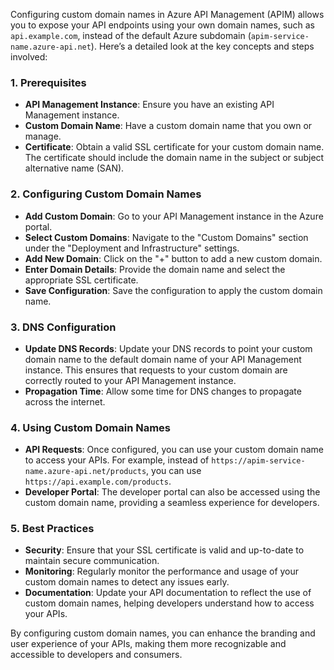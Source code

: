 Configuring custom domain names in Azure API Management (APIM) allows you to expose your API endpoints using your own domain names, such as `api.example.com`, instead of the default Azure subdomain (`apim-service-name.azure-api.net`). Here’s a detailed look at the key concepts and steps involved:

### **1. Prerequisites**
- **API Management Instance**: Ensure you have an existing API Management instance.
- **Custom Domain Name**: Have a custom domain name that you own or manage.
- **Certificate**: Obtain a valid SSL certificate for your custom domain name. The certificate should include the domain name in the subject or subject alternative name (SAN).

### **2. Configuring Custom Domain Names**
- **Add Custom Domain**: Go to your API Management instance in the Azure portal.
- **Select Custom Domains**: Navigate to the "Custom Domains" section under the "Deployment and Infrastructure" settings.
- **Add New Domain**: Click on the "+" button to add a new custom domain.
- **Enter Domain Details**: Provide the domain name and select the appropriate SSL certificate.
- **Save Configuration**: Save the configuration to apply the custom domain name.

### **3. DNS Configuration**
- **Update DNS Records**: Update your DNS records to point your custom domain name to the default domain name of your API Management instance. This ensures that requests to your custom domain are correctly routed to your API Management instance.
- **Propagation Time**: Allow some time for DNS changes to propagate across the internet.

### **4. Using Custom Domain Names**
- **API Requests**: Once configured, you can use your custom domain name to access your APIs. For example, instead of `https://apim-service-name.azure-api.net/products`, you can use `https://api.example.com/products`.
- **Developer Portal**: The developer portal can also be accessed using the custom domain name, providing a seamless experience for developers.

### **5. Best Practices**
- **Security**: Ensure that your SSL certificate is valid and up-to-date to maintain secure communication.
- **Monitoring**: Regularly monitor the performance and usage of your custom domain names to detect any issues early.
- **Documentation**: Update your API documentation to reflect the use of custom domain names, helping developers understand how to access your APIs.

By configuring custom domain names, you can enhance the branding and user experience of your APIs, making them more recognizable and accessible to developers and consumers. 